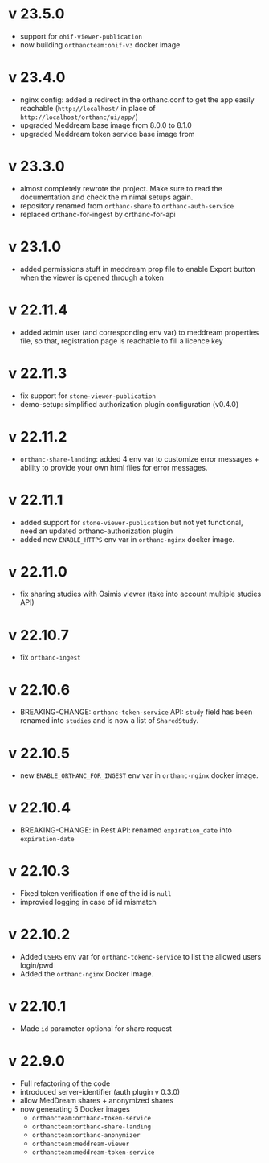 <!--
SPDX-FileCopyrightText: 2022 - 2023 Orthanc Team SRL <info@orthanc.team>

SPDX-License-Identifier: GPL-3.0-or-later
-->

v 23.5.0
========

- support for `ohif-viewer-publication`
- now building `orthancteam:ohif-v3` docker image


v 23.4.0
========
- nginx config: added a redirect in the orthanc.conf to get the app easily reachable (`http://localhost/` in place of `http://localhost/orthanc/ui/app/`)
- upgraded Meddream base image from 8.0.0 to 8.1.0
- upgraded Meddream token service base image from 


v 23.3.0
========

- almost completely rewrote the project.  Make sure to read the documentation and check the minimal setups again.
- repository renamed from `orthanc-share` to `orthanc-auth-service`
- replaced orthanc-for-ingest by orthanc-for-api

v 23.1.0
========

- added permissions stuff in meddream prop file to enable Export button when the viewer is opened through a token

v 22.11.4
========

- added admin user (and corresponding env var) to meddream properties file, so that, registration page is reachable to fill a licence key

v 22.11.3
========

- fix support for `stone-viewer-publication`
- demo-setup: simplified authorization plugin configuration (v0.4.0)

v 22.11.2
========

- `orthanc-share-landing`: added 4 env var to customize error messages + ability to provide your own html files for error messages.

v 22.11.1
========

- added support for `stone-viewer-publication` but not yet functional, need an updated orthanc-authorization plugin
- added new `ENABLE_HTTPS` env var in `orthanc-nginx` docker image.

v 22.11.0
========

- fix sharing studies with Osimis viewer (take into account multiple studies API) 

v 22.10.7
========

- fix `orthanc-ingest`

v 22.10.6
========

- BREAKING-CHANGE: `orthanc-token-service` API: `study` field has been renamed into `studies` and is now a list of `SharedStudy`.

v 22.10.5
========

- new `ENABLE_ORTHANC_FOR_INGEST` env var in `orthanc-nginx` docker image.

v 22.10.4
========

- BREAKING-CHANGE: in Rest API: renamed `expiration_date` into `expiration-date`

v 22.10.3
========

- Fixed token verification if one of the id is `null`
- improvied logging in case of id mismatch

v 22.10.2
========

- Added `USERS` env var for `orthanc-tokenc-service` to list the allowed users login/pwd
- Added the `orthanc-nginx` Docker image.

v 22.10.1
========

- Made `id` parameter optional for share request

v 22.9.0
========

- Full refactoring of the code
- introduced server-identifier (auth plugin v 0.3.0)
- allow MedDream shares + anonymized shares
- now generating 5 Docker images
  - `orthancteam:orthanc-token-service`
  - `orthancteam:orthanc-share-landing`
  - `orthancteam:orthanc-anonymizer`
  - `orthancteam:meddream-viewer`
  - `orthancteam:meddream-token-service`


